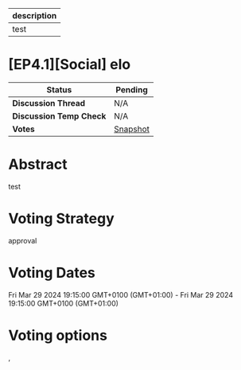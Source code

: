 | description |
| ----------- |
| test        |

# [EP4.1][Social] elo

  
  | **Status**            | Pending                                                                                                                                      |
  | --------------------- | ------------------------------------------------------------------------------------------------------------------------------------------- |
  | **Discussion Thread** |  N/A                                                                                              |
  | **Discussion Temp Check** |  N/A                                                                                              |
  | **Votes**             | [Snapshot](https://snapshot.org/#/ens.eth/proposal/27)                                                                                                                                     |
  

# Abstract 
 test



# Voting Strategy 
 approval

# Voting Dates 
 Fri Mar 29 2024 19:15:00 GMT+0100 (GMT+01:00) - Fri Mar 29 2024 19:15:00 GMT+0100 (GMT+01:00)



# Voting options 
 , 
